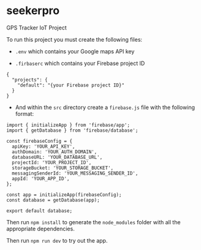 # seekerpro
GPS Tracker IoT Project

To run this project you must create the following files:  
- `.env` which contains your Google maps API key

- `.firbaserc` which contains your Firebase project ID  
```
{
  "projects": {
    "default": "{your Firebase project ID}"
  }
}
```

- And within the `src` directory create a `firebase.js` file with the following format:
```
import { initializeApp } from 'firebase/app';
import { getDatabase } from 'firebase/database';

const firebaseConfig = {
  apiKey: 'YOUR_API_KEY',
  authDomain: 'YOUR_AUTH_DOMAIN',
  databaseURL: 'YOUR_DATABASE_URL',
  projectId: 'YOUR_PROJECT_ID',
  storageBucket: 'YOUR_STORAGE_BUCKET',
  messagingSenderId: 'YOUR_MESSAGING_SENDER_ID',
  appId: 'YOUR_APP_ID',
};

const app = initializeApp(firebaseConfig);
const database = getDatabase(app);

export default database;
```

Then run `npm install` to generate the `node_modules` folder with all the appropriate dependencies.  

Then run `npm run dev` to try out the app.
